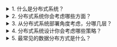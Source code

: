 
<details>
<summary>1. 什么是分布式系统？</summary>



</details>

<details>
<summary>2. 分布式系统你会考虑哪些方面？</summary>



</details>

<details>
<summary>3. 从分布式系统部署角度考虑，分哪几层？</summary>



</details>

<details>
<summary>4. 分布式系统设计你会考虑哪些策略？</summary>



</details>

<details>
<summary>5. 最常见的数据分布方式是什么？</summary>



</details>


